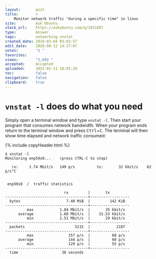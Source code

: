 ```yaml
---
layout:       post
title:        >
    Monitor network traffic "during a specific time" in linux
site:         Ask Ubuntu
stack_url:    https://askubuntu.com/q/1011687
type:         Answer
tags:         networking vnstat
created_date: 2018-03-04 03:03:57
edit_date:    2020-06-12 14:37:07
votes:        "1 "
favorites:    
views:        "2,692 "
accepted:     Accepted
uploaded:     2022-01-11 18:01:29
toc:          false
navigation:   false
clipboard:    true
---
```


# `vnstat -l` does do what you need

Simply open a terminal window and type `vnstat -l`. Then start your program that consumes network bandwidth. When your program ends return to the terminal window and press <kbd>Ctrl</kbd>+<kbd>C</kbd>. The terminal will then show time elapsed and network traffic consumed:

{% include copyHeader.html %}
``` 
$ vnstat -l
Monitoring enp59s0...    (press CTRL-C to stop)

   rx:     1.74 Mbit/s   149 p/s          tx:       32 kbit/s    62 p/s^C


 enp59s0  /  traffic statistics

                           rx         |       tx
--------------------------------------+------------------
  bytes                     7.40 MiB  |         142 KiB
--------------------------------------+------------------
          max            1.84 Mbit/s  |       35 kbit/s
      average            1.68 Mbit/s  |    31.53 kbit/s
          min            1.51 Mbit/s  |       29 kbit/s
--------------------------------------+------------------
  packets                       5215  |            2187
--------------------------------------+------------------
          max                157 p/s  |          68 p/s
      average                144 p/s  |          60 p/s
          min                129 p/s  |          55 p/s
--------------------------------------+------------------
  time                    36 seconds

```


